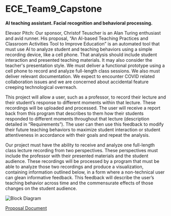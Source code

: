 # ECE_Team9_Capstone
**AI teaching assistant.  Facial recognition and behavioral processing.**

Elevaor Pitch:
Our sponsor, Christof Teuscher is an Alan Turing enthusiast and avid runner.  His proposal, “An AI-based Teaching Practices and Classroom Activities Tool to Improve Education” is an automated tool that must use AI to analyze student and teaching behaviors using a simple recording device, like a cell phone.  That analysis should include student interaction and presented teaching materials.  It may also consider the teacher's presentation style.  We must deliver a functional prototype using a cell phone to record and analyze full-length class sessions.  We also must deliver relevant documentation.  We expect to encounter COVID related collaboration issues and we are concerned about accidental feature creeping technological overreach.

This project will allow a user, such as a professor, to record their lecture and their student’s response to different moments within that lecture.  These recordings will be uploaded and processed. The user will receive a report back from this program that describes to them how their students responded to different moments throughout that lecture (description detailed in “Requirements”).  The user can then use this feedback to modify their future teaching behaviors to maximize student interaction or student attentiveness in accordance with their goals and repeat the analysis.

Our project must have the ability to receive and analyze one full-length class lecture recording from two perspectives.  These perspectives must include the professor with their presented materials and the student audience.  These recordings will be processed by a program that must be able to analyze those two recordings and produce a visualization, containing information outlined below, in a form where a non-technical user can glean informative feedback.  This feedback will describe the user’s teaching behavior across time and the commensurate effects of those changes on the student audience.

![Block Diagram](https://viewer.diagrams.net/?target=blank&highlight=0000ff&edit=_blank&layers=1&nav=1&title=Team9_Block%20Diagram.drawio#R7V1bV7JKGP41XvotOeOlh7Qsza2p6U0LYRQSGeSQh1%2B%2FB0EFHEkNFMtqtZhhGGTeh%2Bc9ghmqNF1UDUGX61ACaobMSYsMVc6QJEGTZMb5y0lLt4djvY6xoUjeoF1HW1kBrzPn9dqKBMzAQAtC1VL0YKcINQ2IVqBPMAw4Dw4bQTV4Vl0Yg72Otiio%2B709RbJkt5dncrv%2BR6CM5c2ZiZy3ZypsBnsdpixIcO7roh4yVMmA0HK3posSUJ3F26zLy6Q2Xcw%2Bnt%2BL9JexaDRpmhaz7mSVUw7ZXoIBNOvsqW3qvyKvKS2yMcuprUlvVqyzWU%2BWX4Jqe%2BvlXau13CygAW1NAs4kuQxVnMuKBdq6IDp75wgyqE%2B2pipqEWhzpKhqCarQWB9LjRjnF%2FWblgEnwLeHXf84R0DN8vW7P6j%2FyGv21uYLGBZY%2BCTurUEVwCmwjCUa4u3dCN6DM%2B815ztscLTXJ%2FtwwW46BQ%2BP4%2B3MuzVHG96y40VQe%2B13Fx0we%2BrL2jRnrrhJpelJLSgCVkWnLQ7RxtjZ6KJbCKKGMHWWWxua%2BnqB3FHopNuBe0eWjhqlCqapjBRgHDU6%2FEHgCH38pgFHwDThgSlixJQkAH4kYjEl8mA4ShA7fBA7W47zgYcgceCJATvKS16kJz0DdKvG8tN%2Bl6xJ4RjsFGxJ%2BaXYIW4JO1cFT0tbyhWjX27K%2BadBs0oNVjJ3AvHkTofC6XBbQ6Ft2RJaeDN5FmEAL9E4JPDkkFprpqSQQHNXREKhaGXVsiQ%2FjMmGWe8OOK4u%2FxIaORM7Z7DI9bDDMlfEzpIvPXcelRL1UHygNGk%2BM5tHYWfT4Zh6ASmwMxtudmTNtetQQAMIWl%2Fsdoa4qOIhEZ2XInyidicPnjASAejakA8CbkmHECEdQhwrfT4p6RNXkv4JYk%2Fk4%2BwzIUVeBYzXoyKGTRsYj3BmgSYVnKACaolrlSMGlxcsFOvdMSj%2BMV6r7%2Bz5l9s0ywvP3Fg3lr5GExgKug5gbPo0dE2%2BuZxm379vN9W6tZnrNHmZ0DZEELEolDvOEowxsL7ncSAFwin70vdJl8EId9NnAFWwlK9gEAYnce8MTais70cPXBQZAhcZAo173d5R%2FqhHeKJ8cCImNI%2B7LnvzrPG3verzIUl9z49Pmm5b%2B%2FrsMFeg%2B9MKolZQlbHmQBpBxsFf0bmLFVFQC96OqSJJzuFFAyBmE4brqRyw6c6Fr5eCKWaYsjOXbUGX%2FdZTJ8UeW8PFkwu1Tx4sBl5hGMTGHfRJgiL%2FjqCYfLoExcRK8gQXoHnidJqPma7pI%2BmaSBVd07kQSMLuxrF0TYf8G4q4LF%2BzB2ngaHsxh7MXW0CEhqRoY2dyz5QV%2FKbs0DhkWo4MOHUQhgmSBc3M38g%2BJB3EAyZcj7UxqaToh0stQMz98MfvxwdLpgwffIzqya%2BaovVSOlyN3L7uisp4pVV3hTN95%2BouMn9Z3bVRlXFgj%2FgF2IvKmN2xFzP2cIHAv8J7m7IWH%2FaiEm537MWMvRjjfjfHexjsRaX47tiLGXuHA3w%2F8wc2mfeRgo7%2BSxY9EY78brLl1wo4EYdDg3cRnxdSJNImYlxQMQ4Rb3LVf07EZD5tIj4c2TN1QYtdxO6kv1nELHc9Edeyq9FyuCBaH0Kr8ap21PZgFVGJcvRNzB7I9QcTQW0VMTcaXtAEdbmKLln67m43ZUF3NpF8BFUFKhwbwtQRqy%2FNENjnyz98XyuwAJuKfFxx9mhEithCFokdskyStQNESANs7UF%2F3A5Xhh1H7cAbP4Yl%2BMiIS%2BMZvg7m5kRrXBA8OhAmbpy36QjuF8AIsAdgxOWHudN9nuNhRFFXhFFhwozbKv0lZmvd6n%2BtTqNsZi8HoydHTwiipUDtF0CIFwEeQkOecVy8BG1R5ooQEiVTHU5WzCPs1j9HdeFD7hFYCJ0bSftHBsqYUhbQiEoOBJIIEdo%2BpQGNPXicHdAIZ6riC2hUACwVQLH0VSV6xJdlNuYLMYLAfmYmb2wmzZ4OHZ7KCZqUcUzBcHZzbRsjsUHD2S9CW3Nrbiro%2Fxvim1Ta2Aa0hDUVU2WWTJCtQib3tkrOT1YEBuVxpDub71K3Uv%2FojFaC2jUVmJU7r%2FGSFXcWWZEpY6so8zKlbLV9IuWnbEWHnbv42AoLv8Pl54mw1a1zU6IP1hJsmJyYfXLKY0AdR0CAerK14WdXYR6L1VqhOnuoP8N4ySnNhlRUpvtOTYlT0xSwT51BvdGXpBqffV5YBdBKzJDqueSju7GD2%2BEelkk0EMB8axglRT0V0NE%2B8%2B9vr%2B2mtci2m1Sj3kuDE3cpuyiq1CGQlo6Il9zJ5wdeHAZ%2BidlFbo2pcyGWhTbQUmvANG%2BKiBguQSKi94ygI8NJcTCRxemVR7jI9kugPJq03j7k2UsaPLQ7Ef0FIsKiL3kikl3XzNZvioQStYYY%2BggSwlXFx0FC%2FWktO9B7ucfx%2BEUzO%2F2KQY2v7okRl2GgqMq7G2MgJvSqAeoGGAgUy%2FKiZjMdfjhoVcck5N%2FJCzDQfgx7ZgPTudFvwDBKioO4cIUn5u0AOI8sjkh1qbCcv65Gwiwrd9gXlaosJrUYMrMkcVRmtquYNhLYD7OxR78QQjB197WJ6xxrZi%2B3CgiJAY7Ju5dbzbMcJSRZ5RH2yhlMhRBBYUBAxIGCjqS%2Fl4zaeDBQuOd3tTTqdT9iVURnmMIBNbSzi%2BPPVURkTP2KKOpOSYkiCpvCTPiJ4LMVUfgZ5fgUERZ6SSmiArohnXegogm8rIUbG0yhsvGnIpI0gMOpiG2Rh594cgkZwCU4t62C2Z92iPrrm%2FJVpHvx8s4pXvidQm6UQrAoSopC3tB9qfoIxMtspptB6CTLwpCog5C5YEJBHY%2BePhY6JRrzoVa1HwTTnl7dg75YFC8qR3nnncR5Bwu%2BpHjHy2WaOnJMtK2v7LFQCtknKbbZBwqmdCIpe6VqWvZDlR68tlcfZeuFflw%2B21fLX57PG1ExtRvnDTYXE29s7eD4eQOLosTtlW0MzhdxSyFv%2BKyWbKJmSzj9uM0EXCLyT8tfBQlAgfvUJ3Wr9EE15viHsi7h%2BBwI%2FScYc7kT0FUJCIu%2B5IP%2F%2FlC%2FIBrQKYY4%2BJL0ICPF8UHMUKFqysmPyidJfvwBsF2iABX77TpXctrO57Ab4Ka9F%2FqGKeVobgqRHJccN2HBccSr09dfyXXc9xn8Cj%2BI4g6I5AKPlGNlhHv1x6k38C6CkqP4oDFCUdsRB8yRdetnr5y9MduDYLkABuizn6QLVcEkGDTBYiepV8me9GzKxiTJWcEChPS8gcSfE%2BIT5BYiBAeca0TG5Bqh5u5rAV087b5ckXr4Hw%3D%3D)

[Proposal Document](https://docs.google.com/document/d/1YcNP2XVLgDVtbruc-ptutkXsHnPfJws35ECDuVT-Fk0/edit?usp=sharing)
